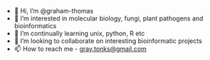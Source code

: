 - 👋 Hi, I’m @graham-thomas
- 👀 I’m interested in molecular biology, fungi, plant pathogens and bioinformatics
- 🌱 I’m continually learning unix, python, R etc
- 💞️ I’m looking to collaborate on interesting bioinformatic projects
- 📫 How to reach me - gray.tonks@gmail.com

<!---
graham-thomas/graham-thomas is a ✨ special ✨ repository because its `README.md` (this file) appears on your GitHub profile.
You can click the Preview link to take a look at your changes.
--->
